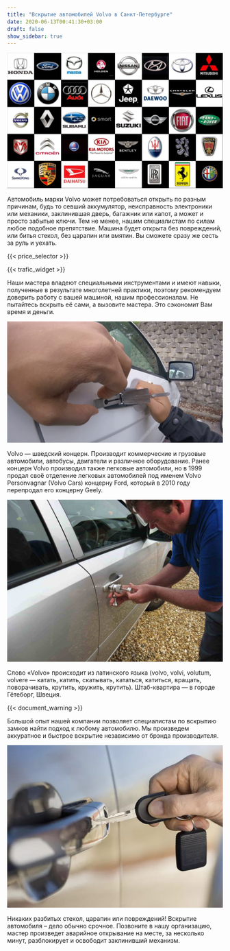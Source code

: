 ```yaml
---
title: "Вскрытие автомобилей Volvo в Санкт-Петербурге"
date: 2020-06-13T00:41:30+03:00
draft: false
show_sidebar: true
---
```


![логотипы авто](car_logo.jpg)

Автомобиль марки Volvo может потребоваться открыть по разным причинам, будь то севший аккумулятор, неисправность электроники или механики, заклинившая дверь, багажник или капот, а может и просто забытые ключи. Тем не менее, нашим специалистам по силам любое подобное препятствие. Машина будет открыта без повреждений, или битья стекол, без царапин или вмятин. Вы сможете сразу же сесть за руль и уехать.

{{< price_selector >}}

{{< trafic_widget >}}

Наши мастера владеют специальными инструментами и имеют навыки, полученные в результате многолетней практики, поэтому рекомендуем доверить работу с вашей машиной, нашим профессионалам. Не пытайтесь вскрыть её сами, а вызовите мастера. Это сэкономит Вам время и деньги.

![вскрытие машины без повреждений](car.jpg)

Volvo — шведский концерн. Производит коммерческие и грузовые автомобили, автобусы, двигатели и различное оборудование. Ранее концерн Volvo производил также легковые автомобили, но в 1999 продал своё отделение легковых автомобилей под именем Volvo Personvagnar (Volvo Cars) концерну Ford, который в 2010 году перепродал его концерну Geely. 

![процесс вскртия авто](car_open.jpg)

Слово «Volvo» происходит из латинского языка (volvo, volvi, volutum, volvere — катать, катить, скатывать, кататься, катиться, вращать, поворачивать, крутить, кружить, крутить). Штаб-квартира — в городе Гётеборг, Швеция.

{{< document_warning >}}

Большой опыт нашей компании позволяет специалистам по вскрытию замков найти подход к любому автомобилю. Мы произведем аккуратное и быстрое вскрытие независимо от брэнда производителя. 

![ключ от авто](car_key.jpg)

Никаких разбитых стекол, царапин или повреждений! Вскрытие автомобиля – дело обычно срочное. Позвоните в нашу организацию, мастер произведет аварийное открывание на месте, за несколько минут, разблокирует и освободит заклинивший механизм.